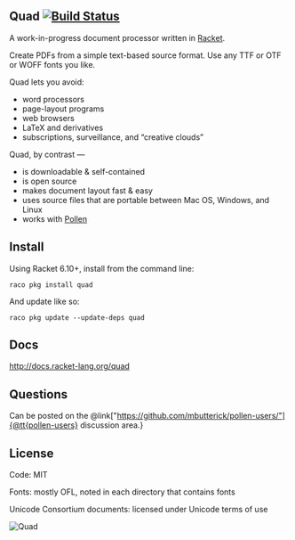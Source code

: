 Quad [![Build Status](https://travis-ci.org/mbutterick/quad.svg?branch=master)](https://travis-ci.org/mbutterick/quad)
----

A work-in-progress document processor written in [Racket](http://racket-lang.org). 

Create PDFs from a simple text-based source format. Use any TTF or OTF or WOFF fonts you like.

Quad lets you avoid:

* word processors
* page-layout programs
* web browsers
* LaTeX and derivatives
* subscriptions, surveillance, and “creative clouds”

Quad, by contrast —

* is downloadable & self-contained
* is open source
* makes document layout fast & easy
* uses source files that are portable between Mac OS, Windows, and Linux
* works with [Pollen](//pollenpub.com)

Install
---

Using Racket 6.10+, install from the command line:

    raco pkg install quad
    
And update like so:

    raco pkg update --update-deps quad


Docs
---

http://docs.racket-lang.org/quad


Questions
---

Can be posted on the @link["https://github.com/mbutterick/pollen-users/"]{@tt{pollen-users} discussion area.} 



License
---

Code: MIT

Fonts: mostly OFL, noted in each directory that contains fonts

Unicode Consortium documents: licensed under Unicode terms of use


![Quad](https://docs.racket-lang.org/quad/quads.png)

